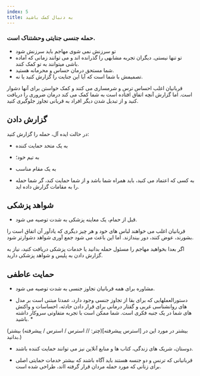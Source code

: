 ```yaml
---
index: 5
title: به دنبال کمک باشید
---
```

### حمله جنسی جنایتی وحشتناک است.

*   تو سرزنش نمی شوی مهاجم باید سرزنش شود
*   تو تنها نیستی. دیگران تجربه مشابهی را گذرانده اند و می توانند زمانی که آماده باشی میتوانند به تو کمک کنند.
* شما مستحق درمان حساس و محرمانه هستید.
*   تصمیمش با شما است که آیا این جنایت را گزارش کنید یا نه.

قربانیان اغلب احساس ترس و شرمساری می کنند و کمک خواستن برای آنها دشوار است. اما گزارش آنچه اتفاق افتاده است به شما کمک می کند درمان ضروری را دریافت کنید و  از تبدیل شدن دیگر افراد به قربانی تجاوز جلوگیری کنید.

## گزارش دادن

در حالت ایده آل، حمله را گزارش کنید:

*   به یک متحد حمایت کننده
*   به تیم خود؛
*   به یک مقام مناسب

* به کسی که اعتماد می کنید، باید همراه شما باشد و از شما حمایت کند، گر شما حمله را به مقامات گزارش داده اید. 

## شواهد پزشکی

*   قبل از حمام، یک معاینه پزشکی به شدت توصیه می شود.

قربانیان اغلب می خواهند لباس های خود و هر چیز دیگری که یادآور آن اتفاق است را بشورند، عوض کنند، دور بیندازند. اما این باعث می شود جمع آوری شواهد دشوارتر شود.

اگر بعدا بخواهید مهاجم را مسئول حمله بدانید یا خدمات پزشکی دریافت کنید، نیاز به گزارش دادن به پلیس و شواهد پزشکی دارید.

## حمایت عاطفی

*   مشاوره برای همه قربانیان تجاوز جنسی به شدت توصیه می شود.

* دستورالعملهایی که برای بقا از تجاوز جنسی وجود دارد، عمدتا مبتنی است بر مدل های روانشناسی غربی و گفتار درمانی برای قرار دادن حادثه، احساسات و واکنش های شما در یک جنبه فکری است. شما ممکن است با تجربه متفاوتی سروکار داشته باشید. *

(بیشتر در مورد این در [استرس پیشرفته](چتر: // استرس / استرس / پیشرفته) بیشتر بدانید.)

* دوستان، شریک های زندگی، کتاب ها و منابع آنلاین نیز می توانند حمایت کننده باشند.

* قربانیانی که ترنس و دو جنسه هستند باید آگاه باشند که بیشتر خدمات حمایتی اصلی برای زنانی که مورد حمله مردان قرار گرفته ااند، طراحی شده است.